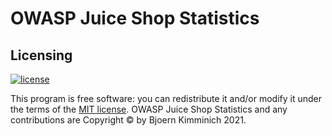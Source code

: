 # OWASP Juice Shop Statistics

## Licensing

[![license](https://img.shields.io/github/license/juice-shop/juicy-statistics.svg)](LICENSE)

This program is free software: you can redistribute it and/or modify it
under the terms of the [MIT license](LICENSE). OWASP Juice Shop
Statistics and any contributions are Copyright © by Bjoern Kimminich
2021\.
